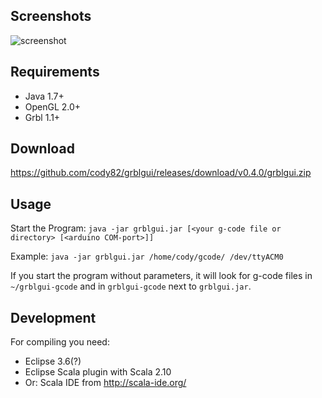 ## Screenshots
![screenshot](grblgui.jpg)

## Requirements
* Java 1.7+
* OpenGL 2.0+
* Grbl 1.1+

## Download
https://github.com/cody82/grblgui/releases/download/v0.4.0/grblgui.zip

## Usage
Start the Program: `java -jar grblgui.jar [<your g-code file or directory> [<arduino COM-port>]]`

Example: `java -jar grblgui.jar /home/cody/gcode/ /dev/ttyACM0`

If you start the program without parameters, it will look for g-code files in `~/grblgui-gcode` 
and in `grblgui-gcode` next to `grblgui.jar`.

## Development
For compiling you need:
* Eclipse 3.6(?)
* Eclipse Scala plugin with Scala 2.10
* Or: Scala IDE from http://scala-ide.org/
